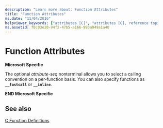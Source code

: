 ```yaml
---
description: "Learn more about: Function Attributes"
title: "Function Attributes"
ms.date: "11/04/2016"
helpviewer_keywords: ["attributes [C]", "attributes [C], reference topics", "functions [C], attributes", "function attributes"]
ms.assetid: f0c03e20-94f2-47b5-a166-993a949a1a40
---
```

# Function Attributes

**Microsoft Specific**

The optional *attribute-seq* nonterminal allows you to select a calling convention on a per-function basis. You can also specify functions as **`__fastcall`** or **`__inline`**.

**END Microsoft Specific**

## See also

[C Function Definitions](../c-language/c-function-definitions.md)
